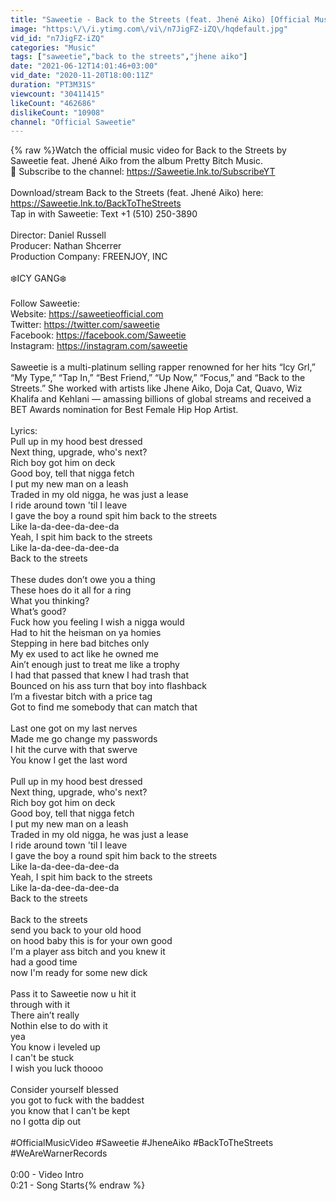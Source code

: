 ```yaml
---
title: "Saweetie - Back to the Streets (feat. Jhené Aiko) [Official Music Video]"
image: "https:\/\/i.ytimg.com\/vi\/n7JigFZ-iZQ\/hqdefault.jpg"
vid_id: "n7JigFZ-iZQ"
categories: "Music"
tags: ["saweetie","back to the streets","jhene aiko"]
date: "2021-06-12T14:01:46+03:00"
vid_date: "2020-11-20T18:00:11Z"
duration: "PT3M31S"
viewcount: "30411415"
likeCount: "462686"
dislikeCount: "10908"
channel: "Official Saweetie"
---
```

{% raw %}Watch the official music video for Back to the Streets by Saweetie feat. Jhené Aiko from the album Pretty Bitch Music.<br />🔔 Subscribe to the channel: <a rel="nofollow" target="blank" href="https://Saweetie.lnk.to/SubscribeYT">https://Saweetie.lnk.to/SubscribeYT</a><br /><br />Download/stream Back to the Streets (feat. Jhené Aiko) here: <a rel="nofollow" target="blank" href="https://Saweetie.lnk.to/BackToTheStreets">https://Saweetie.lnk.to/BackToTheStreets</a><br />Tap in with Saweetie: Text +1 (510) 250-3890 <br /><br />Director: Daniel Russell<br />Producer: Nathan Shcerrer<br />Production Company: FREENJOY, INC<br /><br />❄️ICY GANG❄️<br /><br />Follow Saweetie:<br />Website: <a rel="nofollow" target="blank" href="https://saweetieofficial.com">https://saweetieofficial.com</a><br />Twitter: <a rel="nofollow" target="blank" href="https://twitter.com/saweetie">https://twitter.com/saweetie</a><br />Facebook: <a rel="nofollow" target="blank" href="https://facebook.com/Saweetie">https://facebook.com/Saweetie</a><br />Instagram: <a rel="nofollow" target="blank" href="https://instagram.com/saweetie">https://instagram.com/saweetie</a><br /><br />Saweetie is a multi-platinum selling rapper renowned for her hits “Icy Grl,” “My Type,” “Tap In,” “Best Friend,” “Up Now,” “Focus,” and “Back to the Streets.” She worked with artists like Jhene Aiko, Doja Cat, Quavo, Wiz Khalifa and Kehlani — amassing billions of global streams and received a BET Awards nomination for Best Female Hip Hop Artist. <br /><br />Lyrics:<br />Pull up in my hood best dressed<br />Next thing, upgrade, who's next?<br />Rich boy got him on deck<br />Good boy, tell that nigga fetch<br />I put my new man on a leash<br />Traded in my old nigga, he was just a lease<br />I ride around town 'til I leave<br />I gave the boy a round spit him back to the streets<br />Like la-da-dee-da-dee-da<br />Yeah, I spit him back to the streets<br />Like la-da-dee-da-dee-da<br />Back to the streets<br /><br />These dudes don’t owe you a thing<br />These hoes do it all for a ring<br />What you thinking?<br />What’s good?<br />Fuck how you feeling I wish a nigga would<br />Had to hit the heisman on ya homies<br />Stepping in here bad bitches only<br />My ex used to act like he owned me<br />Ain’t enough just to treat me like a trophy<br />I had that passed that knew I had trash that<br />Bounced on his ass turn that boy into flashback<br />I’m a fivestar bitch with a price tag<br />Got to find me somebody that can match that<br /><br />Last one got on my last nerves<br />Made me go change my passwords<br />I hit the curve with that swerve<br />You know I get the last word<br /><br />Pull up in my hood best dressed<br />Next thing, upgrade, who's next?<br />Rich boy got him on deck<br />Good boy, tell that nigga fetch<br />I put my new man on a leash<br />Traded in my old nigga, he was just a lease<br />I ride around town 'til I leave<br />I gave the boy a round spit him back to the streets<br />Like la-da-dee-da-dee-da<br />Yeah, I spit him back to the streets<br />Like la-da-dee-da-dee-da<br />Back to the streets<br /><br />Back to the streets<br />send you back to your old hood<br />on hood baby this is for your own good<br />I'm a player ass bitch and you knew it<br />had a good time<br />now I'm ready for some new dick<br /><br />Pass it to Saweetie now u hit it<br />through with it<br />There ain’t really<br />Nothin else to do with it<br />yea<br />You know i leveled up<br />I can't be stuck<br />I wish you luck thoooo<br /><br />Consider yourself blessed<br />you got to fuck with the baddest<br />you know that I can't be kept<br />no I gotta dip out<br /><br />#OfficialMusicVideo #Saweetie #JheneAiko #BackToTheStreets #WeAreWarnerRecords<br /><br />0:00 - Video Intro<br />0:21 - Song Starts{% endraw %}
